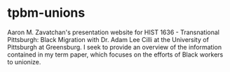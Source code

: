 # tpbm-unions
Aaron M. Zavatchan's presentation website for HIST 1636 - Transnational Pittsburgh: Black Migration with Dr. Adam Lee Cilli at the University of Pittsburgh at Greensburg.  I seek to provide an overview of the information contained in my term paper, which focuses on the efforts of Black workers to unionize.
